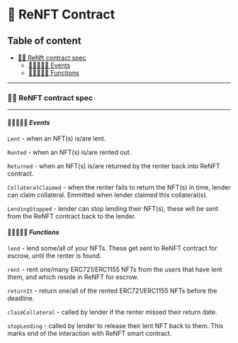 # 🥂 **ReNFT Contract**

## **Table of content**

- [🤏🏻 ReNft contract spec](#🤏🏻-renft-contract-spec)
  - [🤏🏻👨🏻‍💻 Events](#🤏🏻👨🏻‍💻-events)
  - [🤏🏻👩🏽‍✈️ Functions](#🤏🏻👩🏽‍✈️-functions)

---

### 🤏🏻 **ReNFT contract spec**

---

#### 🤏🏻👨🏻‍💻 **_Events_**

`Lent` - when an NFT(s) is/are lent.

`Rented` - when an NFT(s) is/are rented out.

`Returned` - when an NFT(s) is/are returned by the renter back into ReNFT contract.

`CollateralClaimed` - when the renter fails to return the NFT(s) in time, lender can claim collateral. Emmitted when lender claimed this collateral(s).

`LendingStopped` - lender can stop lending their NFT(s), these will be sent from the ReNFT contract back to the lender.

#### 🤏🏻👩🏽‍✈️ **_Functions_**

`lend` - lend some/all of your NFTs. These get sent to ReNFT contract for escrow, until the renter is found.

`rent` - rent one/many ERC721/ERC1155 NFTs from the users that have lent them, and which reside in ReNFT for escrow.

`returnIt` - return one/all of the rented ERC721/ERC1155 NFTs before the deadline.

`claimCollateral` - called by lender if the renter missed their return date.

`stopLending` - called by lender to release their lent NFT back to them. This marks end of the interaction with ReNFT smart contract.
